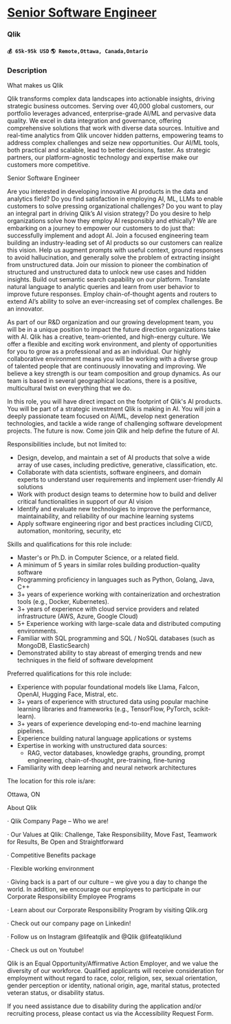 # [Senior Software Engineer](https://www.remotewlb.com/apply/senior-software-engineer-42079)  
### Qlik  
#### `💰 65k-95k USD` `🌎 Remote,Ottawa, Canada,Ontario`  

### Description

What makes us Qlik

Qlik transforms complex data landscapes into actionable insights, driving strategic business outcomes. Serving over 40,000 global customers, our portfolio leverages advanced, enterprise-grade AI/ML and pervasive data quality. We excel in data integration and governance, offering comprehensive solutions that work with diverse data sources. Intuitive and real-time analytics from Qlik uncover hidden patterns, empowering teams to address complex challenges and seize new opportunities. Our AI/ML tools, both practical and scalable, lead to better decisions, faster. As strategic partners, our platform-agnostic technology and expertise make our customers more competitive.

Senior Software Engineer

Are you interested in developing innovative AI products in the data and analytics field? Do you find satisfaction in employing AI, ML, LLMs to enable customers to solve pressing organizational challenges?  Do you want to play an integral part in driving Qlik’s AI vision strategy?  Do you desire to help organizations solve how they employ AI responsibly and ethically? We are embarking on a journey to empower our customers to do just that: successfully implement and adopt AI. Join a focused engineering team building an industry-leading set of AI products so our customers can realize this vision. Help us augment prompts with useful context, ground responses to avoid hallucination, and generally solve the problem of extracting insight from unstructured data. Join our mission to pioneer the combination of structured and unstructured data to unlock new use cases and hidden insights. Build out semantic search capability on our platform. Translate natural language to analytic queries and learn
from user behavior to improve future responses. Employ chain-of-thought agents and routers to extend AI’s ability to solve an ever-increasing set of complex challenges. Be an innovator.

As part of our R&D organization and our growing development team, you will be in a unique position to impact the future direction organizations take with AI. Qlik has a creative, team-oriented, and high-energy culture. We offer a flexible and exciting work environment, and plenty of opportunities for you to grow as a professional and as an individual. Our highly collaborative environment means you will be working with a diverse group of talented people that are continuously innovating and improving. We believe a key strength is our team composition and group dynamics. As our team is based in several geographical locations, there is a positive, multicultural twist on everything that we do.

In this role, you will have direct impact on the footprint of Qlik's AI products. You will be part of a strategic investment Qlik is making in AI. You will join a deeply passionate team focused on AI/ML, develop next generation technologies, and tackle a wide range of challenging software development projects. The future is now. Come join Qlik and help define the future of AI.

Responsibilities include, but not limited to:

  * Design, develop, and maintain a set of AI products that solve a wide array of use cases, including predictive, generative, classification, etc.
  * Collaborate with data scientists, software engineers, and domain experts to understand user requirements and implement user-friendly AI solutions
  * Work with product design teams to determine how to build and deliver critical functionalities in support of our AI vision
  * Identify and evaluate new technologies to improve the performance, maintainability, and reliability of our machine learning systems
  * Apply software engineering rigor and best practices including CI/CD, automation, monitoring, security, etc

Skills and qualifications for this role include:

  * Master's or Ph.D. in Computer Science, or a related field.
  * A minimum of 5 years in similar roles building production-quality software 
  * Programming proficiency in languages such as Python, Golang, Java, C++
  * 3+ years of experience working with containerization and orchestration tools (e.g., Docker, Kubernetes).
  * 3+ years of experience with cloud service providers and related infrastructure (AWS, Azure, Google Cloud)
  * 5+ Experience working with large-scale data and distributed computing environments.
  * Familiar with SQL programming and SQL / NoSQL databases (such as MongoDB, ElasticSearch)
  * Demonstrated ability to stay abreast of emerging trends and new techniques in the field of software development

Preferred qualifications for this role include:

  * Experience with popular foundational models like Llama, Falcon, OpenAI, Hugging Face, Mistral, etc.
  * 3+ years of experience with structured data using popular machine learning libraries and frameworks (e.g., TensorFlow, PyTorch, scikit-learn).
  * 3+ years of experience developing end-to-end machine learning pipelines.
  * Experience building natural language applications or systems
  * Expertise in working with unstructured data sources:
    * RAG, vector databases, knowledge graphs, grounding, prompt engineering, chain-of-thought, pre-training, fine-tuning
  * Familiarity with deep learning and neural network architectures

The location for this role is/are:

Ottawa, ON

About Qlik

· Qlik Company Page – Who we are!

· Our Values at Qlik: Challenge, Take Responsibility, Move Fast, Teamwork for Results, Be Open and Straightforward

· Competitive Benefits package

· Flexible working environment

· Giving back is a part of our culture – we give you a day to change the world. In addition, we encourage our employees to participate in our Corporate Responsibility Employee Programs

· Learn about our Corporate Responsibility Program by visiting Qlik.org

· Check out our company page on Linkedin!

· Follow us on Instagram @lifeatqlik and @Qlik @lifeatqliklund

· Check us out on Youtube!

Qlik is an Equal Opportunity/Affirmative Action Employer, and we value the diversity of our workforce. Qualified applicants will receive consideration for employment without regard to race, color, religion, sex, sexual orientation, gender perception or identity, national origin, age, marital status, protected veteran status, or disability status.

If you need assistance due to disability during the application and/or recruiting process, please contact us via the Accessibility Request Form.

